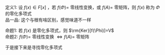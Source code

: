 定义1: 设 $f(x)\in F[x]$ ，若 $f(\Phi)=$ 零线性变换，或 $f(A)=$ 零矩阵，则 $f(x)$ 称为 $\Phi$ 的零化多项式  
品一品: 这个与根有啥区别，感觉味道不一样  
  
命题1: 若 $f(x)$ 是零化多项式，则 $\rm{Ker}[f(\Phi)]=V$  
命题2:  $f(\Phi)=$ 零线性变换 $\iff f(A)=$ 零矩阵  
  
于是接下来是寻找零化多项式  

